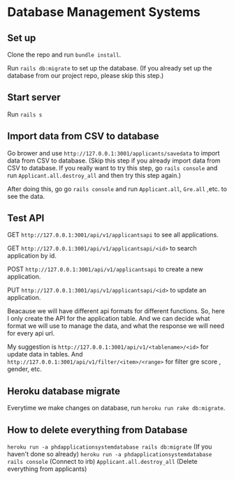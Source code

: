 # Database Management Systems

## Set up

Clone the repo and run `bundle install`.

Run `rails db:migrate` to set up the database. (If you already set up the database from our project repo, please skip this step.)

## Start server

Run `rails s`

## Import data from CSV to database

Go brower and use `http://127.0.0.1:3001/applicants/savedata` to import data from CSV to database. (Skip this step if you already import data from CSV to database. If you really want to try this step, go `rails console` and run `Applicant.all.destroy_all` and then try this step again.)

After doing this, go go `rails console` and run `Applicant.all`, `Gre.all` ,etc. to see the data.

## Test API

GET `http://127.0.0.1:3001/api/v1/applicantsapi` to see all applications.

GET `http://127.0.0.1:3001/api/v1/applicantsapi/<id>` to search application by id.

POST `http://127.0.0.1:3001/api/v1/applicantsapi` to create a new application.

PUT `http://127.0.0.1:3001/api/v1/applicantsapi/<id>` to update an application.

Beacause we will have different api formats for different functions. So, here I only create the API for the application table. And we can decide what format we will use to manage the data, and what the response we will need for every api url.

My suggestion is `http://127.0.0.1:3001/api/v1/<tablename>/<id>` for update data in tables. And `http://127.0.0.1:3001/api/v1/filter/<item>/<range>` for filter gre score , gender, etc.

## Heroku database migrate

Everytime we make changes on database, run `heroku run rake db:migrate`.

## How to delete everything from Database
`heroku run -a phdapplicationsystemdatabase rails db:migrate` (If you haven't done so already)
`heroku run -a phdapplicationsystemdatabase rails console` (Connect to irb)
`Applicant.all.destroy_all` (Delete everything from applicants)
